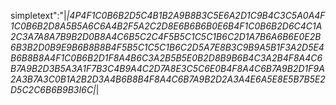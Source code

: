 simpletext":"|_|4P4F1C0B6B2D5C4B1B2A9B8B3C5E6A2D1C9B4C3C5A0A4F1C0B6B2D8A5B5A6C6A4B2F5A2C2D8E6B6B6B0E6B4F1C0B6B2D6C4C1A2C3A7A8A7B9B2D0B8A4C6B5C2C4F5B5C1C5C1B6C2D1A7B6A6B6E0E2B6B3B2D0B9E9B6B8B8B4F5B5C1C5C1B6C2D5A7E8B3C9B9A5B1F3A2D5E4B6B8B8A4F1C0B6B2D1F8A4B6C3A2B5B5E0B2D8B9B6B4C3A2B4F8A4C6B7A9B2D3B5A3A1F7B3C4B9A4C2D7A8E3C5C6E0B4F8A4C6B7A9B2D1F9A2A3B7A3C0B1A2B2D3A4B6B8B4F8A4C6B7A9B2D2A3A4E6A5E8E5B7B5E2D5C2C6B6B9B3I6C|_|
